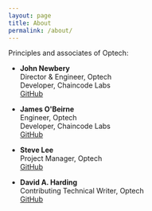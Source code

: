 ```yaml
---
layout: page
title: About
permalink: /about/
---
```

Principles and associates of Optech:

- **John Newbery**
  <br>Director & Engineer, Optech
  <br>Developer, Chaincode Labs
  <br>[GitHub][jnewbery github]

- **James O'Beirne**<br>Engineer, Optech
  <br>Developer, Chaincode Labs
  <br>[GitHub][jamesob github]

- **Steve Lee**
  <br>Project Manager, Optech
  <br>[GitHub][moneyball github]

- **David A. Harding**
  <br>Contributing Technical Writer, Optech
  <br>[GitHub][harding github]

[jnewbery github]: https://github.com/jnewbery
[jamesob github]: https://github.com/jamesob
[moneyball github]: https://github.com/moneyball
[harding github]: https://github.com/harding
